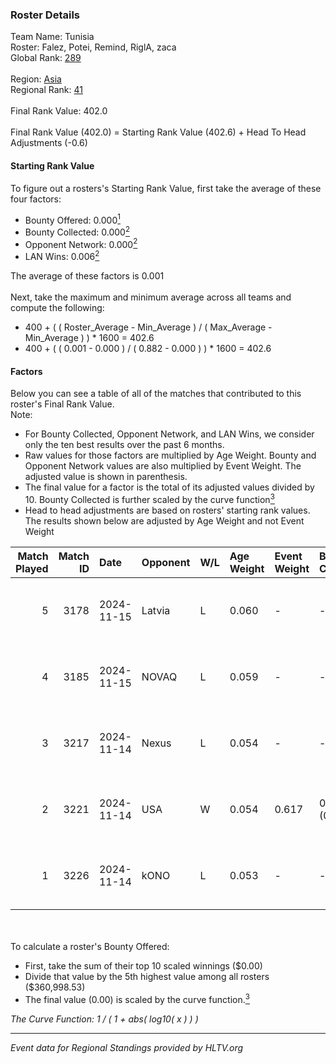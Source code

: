 ### Roster Details<br />
Team Name: Tunisia<br />
Roster: Falez, Potei, Remind, RiglA, zaca<br />
Global Rank: [289](../../standings_global_2025_05_05.md)<br />
<br />
Region: [Asia]( ../../standings_asia_2025_05_05.md)<br />
Regional Rank: [41]( ../../standings_asia_2025_05_05.md)<br />
<br />
Final Rank Value:  402.0<br />
<br />
Final Rank Value (402.0) = Starting Rank Value (402.6) + Head To Head Adjustments (-0.6)<br />

#### Starting Rank Value<br />
To figure out a rosters's Starting Rank Value, first take the average of these four factors:<br />
- Bounty Offered: 0.000[<sup>1</sup>](#table2)
- Bounty Collected: 0.000[<sup>2</sup>](#table1)
- Opponent Network: 0.000[<sup>2</sup>](#table1)
- LAN Wins: 0.006[<sup>2</sup>](#table1)

The average of these factors is 0.001<br />
<br />
Next, take the maximum and minimum average across all teams and compute the following:<br />
- 400 + ( ( Roster_Average - Min_Average ) / ( Max_Average - Min_Average ) ) * 1600 = 402.6
- 400 + ( ( 0.001 - 0.000 ) / ( 0.882 - 0.000 ) ) * 1600 = 402.6


#### Factors<br />
Below you can see a table of all of the matches that contributed to this roster's Final Rank Value.<br />
Note:<br />

- For Bounty Collected, Opponent Network, and LAN Wins, we consider only the ten best results over the past 6 months.
- Raw values for those factors are multiplied by Age Weight. Bounty and Opponent Network values are also multiplied by Event Weight. The adjusted value is shown in parenthesis.
- The final value for a factor is the total of its adjusted values divided by 10. Bounty Collected is further scaled by the curve function[<sup>3</sup>](#curveFunction)
- Head to head adjustments are based on rosters' starting rank values. The results shown below are adjusted by Age Weight and not Event Weight
<span id="table1"></span><br />


| Match Played | Match ID | Date       | Opponent | W/L | Age Weight | Event Weight | Bounty Collected | Opponent Network | LAN Wins  | H2H Adj. | Roster                            |
| -: | -: | :- | :- | :- | :- | :- | :- | :- | :- | -: | :- |
|            5 |     3178 | 2024-11-15 | Latvia   | L   | 0.060      | -            | -                | -                | -         |    -0.72 | Falez, Potei, Remind, RiglA, zaca |
|            4 |     3185 | 2024-11-15 | NOVAQ    | L   | 0.059      | -            | -                | -                | -         |    -0.29 | Falez, Potei, Remind, RiglA, zaca |
|            3 |     3217 | 2024-11-14 | Nexus    | L   | 0.054      | -            | -                | -                | -         |    -0.06 | Falez, Potei, Remind, RiglA, zaca |
|            2 |     3221 | 2024-11-14 | USA      | W   | 0.054      | 0.617        | 0.000 (0.000)    | 0.000 (0.000)    | 1 (0.054) |     0.84 | Falez, Potei, Remind, RiglA, zaca |
|            1 |     3226 | 2024-11-14 | kONO     | L   | 0.053      | -            | -                | -                | -         |    -0.34 | Falez, Potei, Remind, RiglA, zaca |

<br />
<span id="table2"></span><br />
To calculate a roster's Bounty Offered:<br />

- First, take the sum of their top 10 scaled winnings ($0.00)
- Divide that value by the 5th highest value among all rosters ($360,998.53)
- The final value (0.00) is scaled by the curve function.[<sup>3</sup>](#curveFunction)

<span id="curveFunction"></span>_The Curve Function: 1 / ( 1 + abs( log10( x ) ) )_<br />

---
_Event data for Regional Standings provided by HLTV.org_<br />
